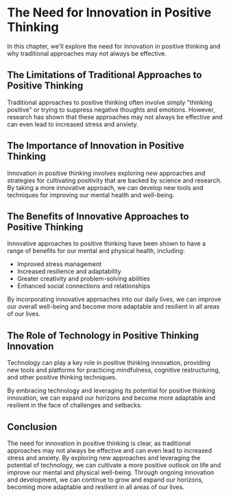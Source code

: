 The Need for Innovation in Positive Thinking
=====================================================================

In this chapter, we'll explore the need for innovation in positive thinking and why traditional approaches may not always be effective.

The Limitations of Traditional Approaches to Positive Thinking
--------------------------------------------------------------

Traditional approaches to positive thinking often involve simply "thinking positive" or trying to suppress negative thoughts and emotions. However, research has shown that these approaches may not always be effective and can even lead to increased stress and anxiety.

The Importance of Innovation in Positive Thinking
-------------------------------------------------

Innovation in positive thinking involves exploring new approaches and strategies for cultivating positivity that are backed by science and research. By taking a more innovative approach, we can develop new tools and techniques for improving our mental health and well-being.

The Benefits of Innovative Approaches to Positive Thinking
----------------------------------------------------------

Innovative approaches to positive thinking have been shown to have a range of benefits for our mental and physical health, including:

* Improved stress management
* Increased resilience and adaptability
* Greater creativity and problem-solving abilities
* Enhanced social connections and relationships

By incorporating innovative approaches into our daily lives, we can improve our overall well-being and become more adaptable and resilient in all areas of our lives.

The Role of Technology in Positive Thinking Innovation
------------------------------------------------------

Technology can play a key role in positive thinking innovation, providing new tools and platforms for practicing mindfulness, cognitive restructuring, and other positive thinking techniques.

By embracing technology and leveraging its potential for positive thinking innovation, we can expand our horizons and become more adaptable and resilient in the face of challenges and setbacks.

Conclusion
----------

The need for innovation in positive thinking is clear, as traditional approaches may not always be effective and can even lead to increased stress and anxiety. By exploring new approaches and leveraging the potential of technology, we can cultivate a more positive outlook on life and improve our mental and physical well-being. Through ongoing innovation and development, we can continue to grow and expand our horizons, becoming more adaptable and resilient in all areas of our lives.
